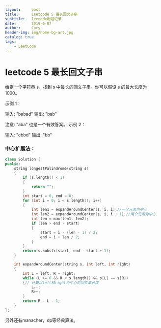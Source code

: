 ```yaml
---
layout:     post
title:      Leetcode 5 最长回文子串
subtitle:   leecode刷题记录
date:       2019-6-07
author:     Cory
header-img: img/home-bg-art.jpg
catalog: true
tags:
    - LeetCode
---
```


# leetcode 5 最长回文子串

给定一个字符串 s，找到 s 中最长的回文子串。你可以假设 s 的最大长度为 1000。

示例 1：

输入: "babad"
输出: "bab"

注意: "aba" 也是一个有效答案。
示例 2：

输入: "cbbd"
输出: "bb"

###  中心扩展法：

```cpp
class Solution {
public:
    string longestPalindrome(string s) 
	{
		if (s.length() < 1)
		{
			return "";
		}
		int start = 0, end = 0;
		for (int i = 0; i < s.length(); i++)
		{
			int len1 = expandAroundCenter(s, i, i);//一个元素为中心
			int len2 = expandAroundCenter(s, i, i + 1);//两个元素为中心
			int len = max(len1, len2);
			if (len > end - start)
			{
				start = i - (len - 1) / 2;
				end = i + len / 2;
			}
		}
		return s.substr(start, end - start + 1);
	}

	int expandAroundCenter(string s, int left, int right)
	{
		int L = left, R = right;
		while (L >= 0 && R < s.length() && s[L] == s[R])
		{// 计算以left和right为中心的回文串长度
			L--;
			R++;
		}
		return R - L - 1;
	}
};

```

另外还有manacher，dp等经典算法。
